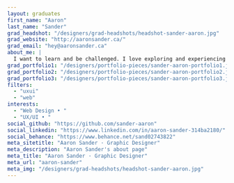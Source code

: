 ```yaml
---
layout: graduates
first_name: "Aaron"
last_name: "Sander"
grad_headshot: "/designers/grad-headshots/headshot-sander-aaron.jpg"
grad_website: "http://aaronsander.ca/"
grad_email: "hey@aaronsander.ca"
about_me: |
  I want to learn and be challenged. I love exploring and experiencing new things that open my eyes to newer, greater ways of thinking. I’ve always been interested in how websites are built and run.
grad_portfolio1: "/designers/portfolio-pieces/sander-aaron-portfolio1.jpg"
grad_portfolio2: "/designers/portfolio-pieces/sander-aaron-portfolio2.jpg"
grad_portfolio3: "/designers/portfolio-pieces/sander-aaron-portfolio3.jpg"
filters:
  - "uxui"
  - "web"
interests:
  - "Web Design • "
  - "UX/UI • "
social_github: "https://github.com/sander-aaron"
social_linkedin: "https://www.linkedin.com/in/aaron-sander-314ba2180/"
social_behance: "https://www.behance.net/sand02743822"
meta_sitetitle: "Aaron Sander · Graphic Designer"
meta_description: "Aaron Sander's about page"
meta_title: "Aaron Sander · Graphic Designer"
meta_url: "aaron-sander"
meta_img: "/designers/grad-headshots/headshot-sander-aaron.jpg"
---
```

